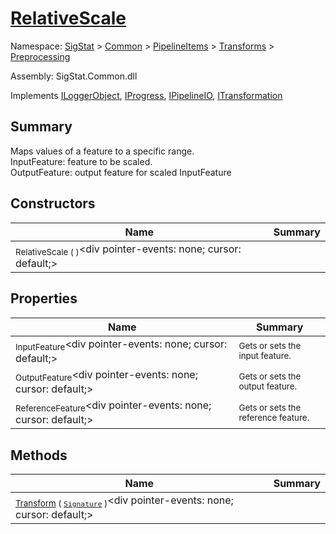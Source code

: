 # [RelativeScale](./RelativeScale.md)

Namespace: [SigStat]() > [Common](./../../../README.md) > [PipelineItems]() > [Transforms]() > [Preprocessing](./README.md)

Assembly: SigStat.Common.dll

Implements [ILoggerObject](./../../../ILoggerObject.md), [IProgress](./../../../Helpers/IProgress.md), [IPipelineIO](./../../../Pipeline/IPipelineIO.md), [ITransformation](./../../../ITransformation.md)

## Summary
Maps values of a feature to a specific range.  <br>InputFeature: feature to be scaled.<br>OutputFeature: output feature for scaled InputFeature

## Constructors

| Name | Summary | 
| --- | --- | 
| <sub>RelativeScale (  )</sub><div pointer-events: none; cursor: default;><img width=200/></div>| <sub></sub>| <br>


## Properties

| Name | Summary | 
| --- | --- | 
| <sub>InputFeature</sub><div pointer-events: none; cursor: default;><img width=200/></div>| <sub>Gets or sets the input feature.</sub>| <br>
| <sub>OutputFeature</sub><div pointer-events: none; cursor: default;><img width=200/></div>| <sub>Gets or sets the output feature.</sub>| <br>
| <sub>ReferenceFeature</sub><div pointer-events: none; cursor: default;><img width=200/></div>| <sub>Gets or sets the reference feature.</sub>| <br>


## Methods

| Name | Summary | 
| --- | --- | 
| <sub>[Transform](./Methods/RelativeScale-100663815.md) ( [`Signature`](./../../../Signature.md) )</sub><div pointer-events: none; cursor: default;><img width=200/></div>| <sub></sub>| <br>


